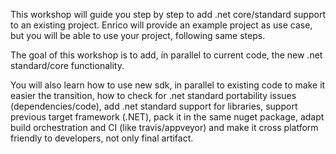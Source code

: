 This workshop will guide you step by step to add .net core/standard support to an existing project.
Enrico will provide an example project as use case, but you will be able to use your
project, following same steps.

The goal of this workshop is to add, in parallel to current code, the new .net standard/core
functionality.

You will also learn how to use new sdk, in parallel to existing code to make it easier the transition,
how to check for .net standard portability issues (dependencies/code), add .net standard support
for libraries, support previous target framework (.NET), pack it in the same nuget package,
adapt build orchestration and CI (like travis/appveyor) and make it cross platform friendly
to developers, not only final artifact.
